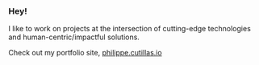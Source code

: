 <base target="_blank">

<!-- <img align="right" src="https://github-readme-stats.vercel.app/api?username=pcutillas&count_private=true&show_icons=true&icon_color=ffffff&title_color=ffffff&text_color=ffffff&bg_color=45,000021,00004a,000021&hide_title=true&include_all_commits=true"/> -->

### Hey!

I like to work on projects at the intersection of cutting-edge technologies and human-centric/impactful solutions.

Check out my portfolio site, [philippe.cutillas.io](https://philippe.cutillas.io)
